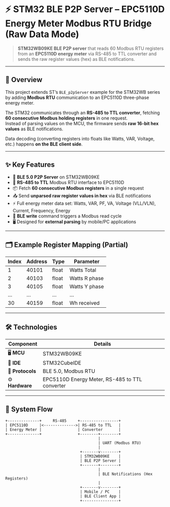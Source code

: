 # ⚡ STM32 BLE P2P Server – EPC5110D Energy Meter Modbus RTU Bridge (Raw Data Mode)

> **STM32WB09KE BLE P2P server** that reads 60 Modbus RTU registers from an **EPC5110D energy meter** via RS-485 to TTL converter and sends the raw register values (hex) as BLE notifications.

---

## 📜 Overview
This project extends ST’s `BLE_p2pServer` example for the STM32WB series by adding **Modbus RTU** communication to an EPC5110D three-phase energy meter.

The STM32 communicates through an **RS-485 to TTL converter**, fetching **60 consecutive Modbus holding registers** in one request.  
Instead of parsing values on the MCU, the firmware sends **raw 16-bit hex values** as BLE notifications.  

Data decoding (converting registers into floats like Watts, VAR, Voltage, etc.) happens **on the BLE client side**.

---

## ✨ Key Features
- 📶 **BLE 5.0 P2P Server** on STM32WB09KE  
- 🔌 **RS-485 to TTL** Modbus RTU interface to EPC5110D  
- 📦 Fetch **60 consecutive Modbus registers** in a single request  
- 📤 Send **unparsed raw register values in hex** via BLE notifications  
- ⚡ Full energy meter data set: Watts, VAR, PF, VA, Voltage (VLL/VLN), Current, Frequency, Energy  
- 📝 **BLE write** command triggers a Modbus read cycle  
- 🖥 Designed for **external parsing** by mobile/PC applications  

---

## 🗂 Example Register Mapping (Partial)

| Index | Address | Type  | Parameter         |
|-------|---------|-------|-------------------|
| 1     | 40101   | float | Watts Total       |
| 2     | 40103   | float | Watts R phase     |
| 3     | 40105   | float | Watts Y phase     |
| …     | …       | …     | …                 |
| 30    | 40159   | float | Wh received       |

---

## 🛠 Technologies

| Component | Details |
|-----------|---------|
| 🖥 **MCU** | STM32WB09KE |
| 🧰 **IDE** | STM32CubeIDE |
| 📡 **Protocols** | BLE 5.0, Modbus RTU |
| ⚙ **Hardware** | EPC5110D Energy Meter, RS-485 to TTL converter |

---

## 🔄 System Flow

```plaintext
+--------------+     RS-485     +-----------------+
| EPC5110D     |<-------------->| RS-485 to TTL   |
| Energy Meter |                | Converter       |
+--------------+                +--------+--------+
                                         |
                                         | UART (Modbus RTU)
                                         |
                                 +-------v--------+
                                 | STM32WB09KE    |
                                 | BLE P2P Server |
                                 +-------+--------+
                                         |
                                         | BLE Notifications (Hex Registers)
                                         |
                                 +-------v--------+
                                 | Mobile / PC    |
                                 | BLE Client App |
                                 +----------------+
